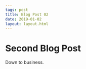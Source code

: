 ```yaml
---
tags: post
title: Blog Post 02
date: 2019-01-02
layout: layout.html
---
```


# Second Blog Post
Down to business.